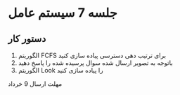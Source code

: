# جلسه 7 سیستم عامل

## دستور کار
1. الگوریتم FCFS برای ترتیب دهی دسترسی پیاده سازی کنید
2. باتوجه به تصویر ارسال شده سوال پرسیده شده را پاسخ دهید
3. الگوریتم Look را پیاده سازی کنید

مهلت ارسال 9 خرداد